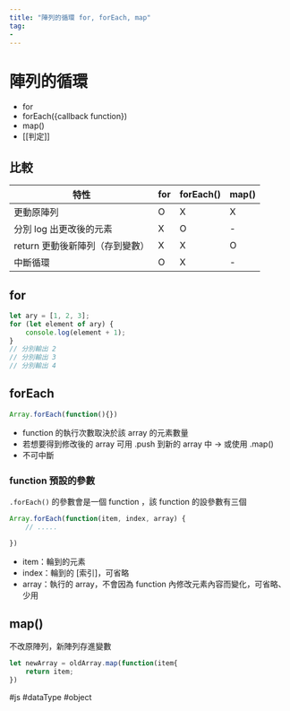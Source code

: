 ```yaml
---
title: "陣列的循環 for, forEach, map"
tag: 
- 
---
```

#  陣列的循環
- for
- forEach({callback function})
- map()
- [[判定]]

## 比較
|特性|for|forEach()|map()|
|-|-|-|-|
|更動原陣列|O|X|X|
|分別 log 出更改後的元素|X|O|-|
|return 更動後新陣列（存到變數）|X|X|O|
|中斷循環|O|X|-|


## for
```js
let ary = [1, 2, 3];
for (let element of ary) {
	console.log(element + 1);
}
// 分別輸出 2
// 分別輸出 3
// 分別輸出 4
```

## forEach
```js
Array.forEach(function(){})
```
-  function 的執行次數取決於該 array 的元素數量
- 若想要得到修改後的 array 可用 .push 到新的 array 中 → 或使用 .map()
- 不可中斷

### function 預設的參數
`.forEach()` 的參數會是一個 function ，該 function 的設參數有三個
```js
Array.forEach(function(item, index, array) {
	// .....

})
```
-   item：輪到的元素
-   index：輪到的 [索引]，可省略
-   array：執行的 array，不會因為 function 內修改元素內容而變化，可省略、少用


## map()
不改原陣列，新陣列存進變數
```js
let newArray = oldArray.map(function(item{
	return item;
})
```


#js #dataType #object